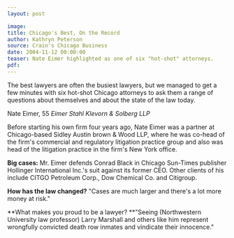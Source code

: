 ```yaml
---
layout: post

image:
title: Chicago's Best, On the Record
author: Kathryn Peterson
source: Crain's Chicago Business
date: 2004-11-12 00:00:00
teaser: Nate Eimer highlighted as one of six "hot-shot" attorneys.
pdf:
---
```

The best lawyers are often the busiest lawyers, but we managed to get a few minutes with six hot-shot Chicago attorneys to ask them a range of questions about themselves and about the state of the law today.

Nate Eimer, 55
*Eimer Stahl Klevorn & Solberg LLP*

Before starting his own firm four years ago, Nate Eimer was a partner at Chicago-based Sidley Austin brown & Wood LLP, where he was co-head of the firm's commercial and regulatory litigation practice group and also was head of the litigation practice in the firm's New York office.

**Big cases:** Mr. Eimer defends Conrad Black in Chicago Sun-Times publisher Hollinger International Inc.'s suit against its former CEO. Other clients of his include CITGO Petroleum Corp., Dow Chemical Co. and Citigroup.

**How has the law changed?** "Cases are much larger and there's a lot more money at risk."

**What makes you proud to be a lawyer? **"Seeing (Northwestern University law professor) Larry Marshall and others like him represent wrongfully convicted death row inmates and vindicate their innocence."

